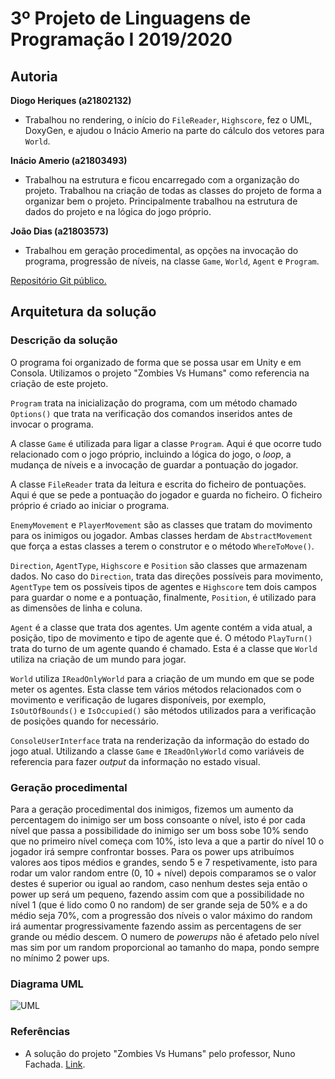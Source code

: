 # 3º Projeto de Linguagens de Programação I 2019/2020

## Autoria

**Diogo Heriques (a21802132)**

- Trabalhou no rendering, o início do `FileReader`, `Highscore`, fez o UML,
DoxyGen, e ajudou o Inácio Amerio na parte do cálculo dos vetores para `World`.

**Inácio Amerio (a21803493)**

- Trabalhou na estrutura e ficou encarregado com a organização do projeto.
Trabalhou na criação de todas as classes do projeto de forma a organizar bem o
projeto. Principalmente trabalhou na estrutura de dados do projeto e na lógica
do jogo próprio.

**João Dias (a21803573)**

- Trabalhou em geração procedimental, as opções na invocação do programa,
progressão de níveis, na classe `Game`, `World`, `Agent` e `Program`.

[Repositório Git público.](https://github.com/FPTheFluffyPawed/Project3_LP2019)

## Arquitetura da solução

### Descrição da solução

O programa foi organizado de forma que se possa usar em Unity e em Consola.
Utilizamos o projeto "Zombies Vs Humans" como referencia na criação de este
projeto.

`Program` trata na inicialização do programa, com um método chamado `Options()`
que trata na verificação dos comandos inseridos antes de invocar o programa.

A classe `Game` é utilizada para ligar a classe `Program`. Aqui é que ocorre
tudo relacionado com o jogo próprio, incluindo a lógica do jogo, o _loop_, a
mudança de níveis e a invocação de guardar a pontuação do jogador.

A classe `FileReader` trata da leitura e escrita do ficheiro de pontuações.
Aqui é que se pede a pontuação do jogador e guarda no ficheiro. O ficheiro
próprio é criado ao iniciar o programa.

`EnemyMovement` e `PlayerMovement` são as classes que tratam do movimento para
os inimigos ou jogador. Ambas classes herdam de `AbstractMovement` que força a
estas classes a terem o construtor e o método `WhereToMove()`.

`Direction`, `AgentType`, `Highscore` e `Position` são classes que armazenam
dados. No caso do `Direction`, trata das direções possíveis para movimento,
`AgentType` tem os possíveis tipos de agentes e `Highscore` tem dois campos
para guardar o nome e a pontuação, finalmente, `Position`, é utilizado para
as dimensões de linha e coluna.

`Agent` é a classe que trata dos agentes. Um agente contém a vida atual, a
posição, tipo de movimento e tipo de agente que é. O método `PlayTurn()` trata
do turno de um agente quando é chamado. Esta é a classe que `World` utiliza na
criação de um mundo para jogar.

`World` utiliza `IReadOnlyWorld` para a criação de um mundo em que se pode
meter os agentes. Esta classe tem vários métodos relacionados com o movimento
e verificação de lugares disponíveis, por exemplo, `IsOutOfBounds()` e
`IsOccupied()` são métodos utilizados para a verificação de posições quando
for necessário.

`ConsoleUserInterface` trata na renderização da informação do estado do jogo
atual. Utilizando a classe `Game` e `IReadOnlyWorld` como variáveis de
referencia para fazer _output_ da informação no estado visual.

### Geração procedimental

Para a geração procedimental dos inimigos, fizemos um aumento da percentagem do
inimigo ser um boss consoante o nível, isto é por cada nível que passa a
possibilidade do inimigo ser um boss sobe 10% sendo que no primeiro nível
começa com 10%, isto leva a que a partir do nível 10 o jogador irá sempre
confrontar bosses. Para os power ups atribuímos valores aos tipos médios e
grandes, sendo 5 e 7 respetivamente, isto para rodar um valor random entre
(0, 10 + nível) depois comparamos se o valor destes é superior ou igual ao
random, caso nenhum destes seja então o power up será um pequeno, fazendo assim
com que a possibilidade no nível 1 (que é lido como 0 no random) de ser grande
seja de 50% e a do médio seja 70%, com a progressão dos níveis o valor máximo
do random irá aumentar progressivamente fazendo assim as percentagens de ser
grande ou médio descem. O numero de _powerups_ não é afetado pelo nível mas sim
por um random proporcional ao tamanho do mapa, pondo sempre no mínimo 2 power ups.
 
### Diagrama UML

![UML](UML.png)

### Referências

* A solução do projeto "Zombies Vs Humans" pelo professor, Nuno Fachada.
[Link](https://github.com/VideojogosLusofona/lp1_2018_p2_solucao).
